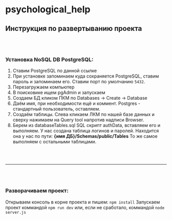 # psychological_help

## Инструкция по развертыванию проекта
<br></br>
### Установка NoSQL DB PostgreSQL:

1. Ставим PostgreSQL <a src="https://www.postgresql.org/">по данной ссылке</a>
2. При установке запоминаем куда сохраняется PostgreSQL, ставим пароль и запоминаем его. Ставим порт по умолчанию <code>5432</code>.
3. Перезагружаем компьютер
4. В поисковике ищем pgAdmin и запускаем
5. Создаем БД кликом ПКМ по Databases -> Create -> Database
6. Даём имя, при необходимости ещё и коммент. Postgres - стандартный пользователь, оставляем.
7. Создаём таблицы. Слева кликаем ЛКМ по нашей базе данных и сверху нажимаем на Query tool напротив надписи Browser.
8. Берем из databaseTables.sql SQL скрипт authData, вставляем его и выполняем. У нас создана таблица логинов и паролей. Находится она у нас по пути: <b>{имя ДБ}/Schemas/public/Tables</b> То же самое выполняем с остальными таблицами. 

<br></br>
___
<br></br>
### Разворачиваем проект: 
Открываем консоль в корне проекта и пишем: 
<code>npm install</code>
Запускаем проект коммандой <code>npm run dev</code> или, если не сработало, коммандой <code>node server.js</code>